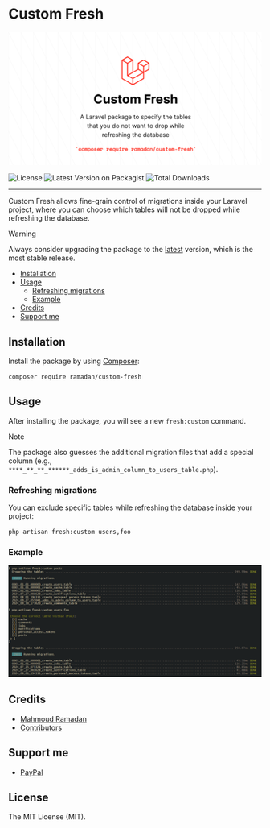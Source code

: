 # Custom Fresh

![Custom Fresh](https://raw.githubusercontent.com/mahmoudmohamedramadan/custom-fresh/refs/heads/main/assets/custom-fresh.png "Custom Fresh")

![License](https://img.shields.io/packagist/l/ramadan/custom-fresh "License")
![Latest Version on Packagist](https://img.shields.io/packagist/v/ramadan/custom-fresh "Latest Version on Packagist")
![Total Downloads](https://img.shields.io/packagist/dt/ramadan/custom-fresh "Total Downloads")

 - - -

Custom Fresh allows fine-grain control of migrations inside your Laravel project, where you can choose which tables will not be dropped while refreshing the database.

> [!WARNING]
> Always consider upgrading the package to the [latest](https://github.com/mahmoudmohamedramadan/custom-fresh/releases/latest) version, which is the most stable release.

- [Installation](#installation)
- [Usage](#usage)
  - [Refreshing migrations](#refreshing-migrations)
  - [Example](#example)
- [Credits](#credits)
- [Support me](#support-me)

## Installation

Install the package by using [Composer](https://getcomposer.org/):

```SHELL
composer require ramadan/custom-fresh
```

## Usage

After installing the package, you will see a new `fresh:custom` command.

> [!NOTE]
> The package also guesses the additional migration files that add a special column (e.g., `****_**_**_******_adds_is_admin_column_to_users_table.php`).

### Refreshing migrations

You can exclude specific tables while refreshing the database inside your project:

```SHELL
php artisan fresh:custom users,foo
```

### Example

![Command Example](https://raw.githubusercontent.com/mahmoudmohamedramadan/custom-fresh/refs/heads/main/assets/command-example.png "Command Example")

## Credits

- [Mahmoud Ramadan](https://github.com/mahmoudmohamedramadan)
- [Contributors](https://github.com/mahmoudmohamedramadan/custom-fresh/graphs/contributors)

## Support me

- [PayPal](https://www.paypal.com/paypalme/mmramadan496)

## License

The MIT License (MIT).
